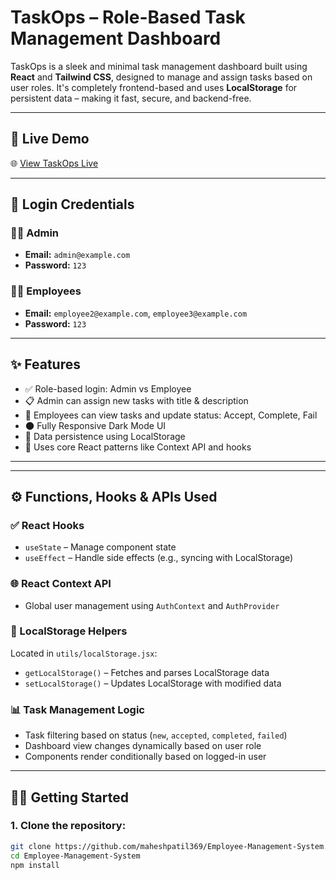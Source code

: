 # TaskOps – Role-Based Task Management Dashboard

TaskOps is a sleek and minimal task management dashboard built using **React** and **Tailwind CSS**, designed to manage and assign tasks based on user roles. It's completely frontend-based and uses **LocalStorage** for persistent data – making it fast, secure, and backend-free.

---

## 🚀 Live Demo

🌐 [View TaskOps Live](https://employee-management-system-maheshpatil369s-projects.vercel.app/)

---

## 🔐 Login Credentials

### 👨‍💼 Admin
- **Email:** `admin@example.com`
- **Password:** `123`

### 👨‍🔧 Employees
- **Email:** `employee2@example.com`, `employee3@example.com`
- **Password:** `123`

---

## ✨ Features

- ✅ Role-based login: Admin vs Employee
- 📋 Admin can assign new tasks with title & description
- 👷 Employees can view tasks and update status: Accept, Complete, Fail
- 🌑 Fully Responsive Dark Mode UI
- 💾 Data persistence using LocalStorage
- 🧠 Uses core React patterns like Context API and hooks

---

---

## ⚙️ Functions, Hooks & APIs Used

### ✅ React Hooks
- `useState` – Manage component state
- `useEffect` – Handle side effects (e.g., syncing with LocalStorage)

### 🌐 React Context API
- Global user management using `AuthContext` and `AuthProvider`

### 💾 LocalStorage Helpers
Located in `utils/localStorage.jsx`:
- `getLocalStorage()` – Fetches and parses LocalStorage data
- `setLocalStorage()` – Updates LocalStorage with modified data

### 📊 Task Management Logic
- Task filtering based on status (`new`, `accepted`, `completed`, `failed`)
- Dashboard view changes dynamically based on user role
- Components render conditionally based on logged-in user

---

## 🧑‍💻 Getting Started

### 1. Clone the repository:
```bash
git clone https://github.com/maheshpatil369/Employee-Management-System.git
cd Employee-Management-System
npm install


